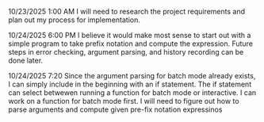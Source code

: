 10/23/2025 1:00 AM 
I will need to research the project requirements and plan out my process for implementation.

10/24/2025 6:00 PM 
I believe it would make most sense to start out with a simple program to take prefix notation and compute the expression. Future steps in error checking, argument parsing, and history recording can be done later.

10/24/2025 7:20
Since the argument parsing for batch mode already exists, I can simply include in the beginning with an if statement. The if statement can select betwewen running a function for batch mode or interactive. I can work on a function for batch mode first. I will need to figure out how to parse arguments and compute given pre-fix notation expressinos
